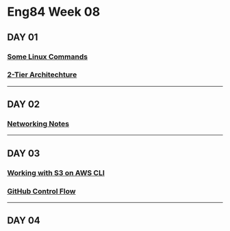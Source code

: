 # Eng84 Week 08


## DAY 01
### [Some Linux Commands](./day_01/linux_commands.md)
### [2-Tier Architechture](./day_01/2tier_architechture_aws.md)
---
## DAY 02
### [Networking Notes](./day_02/networking_info.md)
---
## DAY 03
### [Working with S3 on AWS CLI](./day_03/s3.md)
### [GitHub Control Flow](./day_03/git_and_github.md)
---
## DAY 04